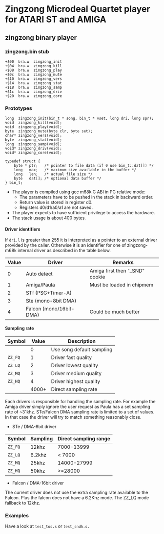 # Zingzong Microdeal Quartet player for ATARI ST and AMIGA

## zingzong binary player


### zingzong.bin stub

	+$00  bra.w  zingzong_init
	+$04  bra.w  zingzong_kill
	+$08  bra.w  zingzong_play
	+$0c  bra.w  zingzong_mute
	+$10  bra.w  zingzong_vers
	+$14  bra.w  zingzong_stat
	+$18  bra.w  zingzong_samp
	+$1c  bra.w  zingzong_driv
	+$20  bra.w  zingzong_core


### Prototypes

	long  zingzong_init(bin_t * song, bin_t * vset, long dri, long spr);
	void  zingzong_kill(void);
	void  zingzong_play(void);
	byte  zingzong_mute(byte clr, byte set);
	char* zingzong_vers(void);
	byte  zingzong_stat(void);
	long  zingzong_samp(void);
	void* zingzong_driv(void);
	void* zingzong_core(void);

	typedef struct {
		byte * ptr;   /* pointer to file data (if 0 use bin_t::dat[]) */
		long   max;   /* maximum size available in the buffer */
		long   len;   /* actual file size */
		byte   dat[]; /* optional data buffer */
	} bin_t;

 * The player is compiled using gcc m68k C ABI in PC relative mode:
   * The parameters have to be pushed in the stack in backward order.
   * Return value is stored in register d0.
   * Registers d0/d1/a0/a1 are not saved.
 * The player expects to have sufficient privilege to access the hardware.
 * The stack usage is about 400 bytes.


#### Driver identifiers

 If `dri.l` is greater than 255 it is interpreted as a pointer to an
 external driver provided by the caller. Otherwise it is an identifier
 for one of zingzong-m68k internal driver as described in the table
 below.

 |  Value |           Driver         |             Remarks            |
 |--------|--------------------------|--------------------------------|
 |    0   |  Auto detect             | Amiga first then "_SND" cookie |
 |    1   |  Amiga/Paula             | Must be loaded in chipmem      |
 |    2   |  STf (PSG+Timer-A)       |                                |
 |    3   |  Ste (mono-8bit DMA)     |                                |
 |    4   |  Falcon (mono/16bit-DMA) | Could be much better           |


#### Sampling rate

 | Symbol  | Value |       Description           |
 |---------|-------|-----------------------------|
 |         |   0   |  Use song default sampling  |
 | `ZZ_FQ` |   1   |  Driver fast quality        |
 | `ZZ_LQ` |   2   |  Driver lowest quality      |
 | `ZZ_MQ` |   3   |  Driver medium quality      |
 | `ZZ_HQ` |   4   |  Driver highest quality     |
 |         | 4000+ |  Direct sampling rate       |

 Each drivers is responsible for handling the sampling rate. For
 example the Amiga driver simply ignore the user request as Paula has
 a set sampling rate of ~31khz. STe/Falcon DMA sampling rate is
 limited to a set of values. In that case the driver will try to match
 something reasonably close.

 * STe / DMA-8bit driver

 | Symbol  | Sampling | Direct sampling range      |
 |---------|----------|----------------------------|
 | `ZZ_FQ` |  12khz   | 7000-13999                 |
 | `ZZ_LQ` |  6.2khz  | < 7000                     |
 | `ZZ_MQ` |  25khz   | 14000-27999                |
 | `ZZ_HQ` |  50khz   | >=28000                    |

 * Falcon / DMA-16bit driver

 The current driver does not use the extra sampling rate available to
 the Falcon. Plus the falcon does not have a 6.2Khz mode. The ZZ_LQ
 mode fallback to 12khz.

### Examples

 Have a look at `test_tos.s` or `test_sndh.s.`
